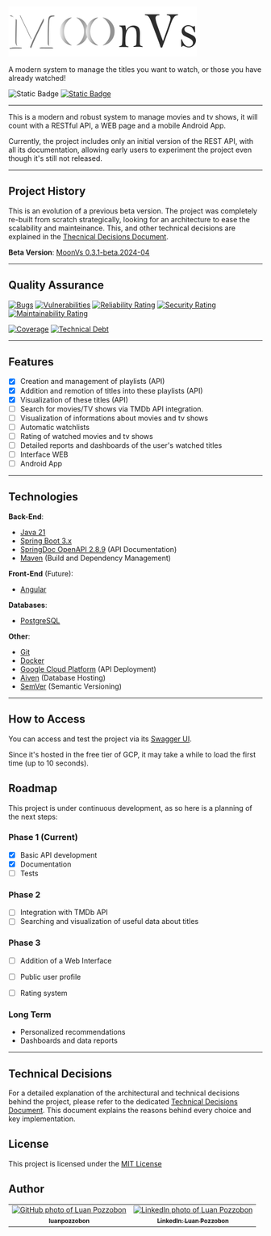 ![MoonVs Logo](/assets/Logo-Black.png)

A modern system to manage the titles you want to watch, or those you have already watched!

![Static Badge](https://img.shields.io/badge/version-1.0.0-white?style=for-the-badge&labelColor=black)
[![Static Badge](https://img.shields.io/badge/license-MIT-white?style=for-the-badge&labelColor=black)](./LICENSE)

---

This is a modern and robust system to manage movies and tv shows, it will count with a RESTful API, a WEB page and a mobile Android App.

Currently, the project includes only an initial version of the REST API, with all its documentation, allowing early users to experiment the project even though it's still not released.

---

## Project History

This is an evolution of a previous beta version. The project was completely re-built from scratch strategically, looking for an architecture to ease the scalability and mainteinance. 
This, and other technical decisions are explained in the [Thecnical Decisions Document](docs/TECH_DECISIONS.md).

**Beta Version**: [MoonVs 0.3.1-beta.2024-04](https://github.com/luanpozzobon/MoonVs)

---

## Quality Assurance

[![Bugs](https://sonarcloud.io/api/project_badges/measure?project=luanpozzobon_moonvs&metric=bugs)](https://sonarcloud.io/summary/new_code?id=luanpozzobon_moonvs)
[![Vulnerabilities](https://sonarcloud.io/api/project_badges/measure?project=luanpozzobon_moonvs&metric=vulnerabilities)](https://sonarcloud.io/summary/new_code?id=luanpozzobon_moonvs)
[![Reliability Rating](https://sonarcloud.io/api/project_badges/measure?project=luanpozzobon_moonvs&metric=reliability_rating)](https://sonarcloud.io/summary/new_code?id=luanpozzobon_moonvs)
[![Security Rating](https://sonarcloud.io/api/project_badges/measure?project=luanpozzobon_moonvs&metric=security_rating)](https://sonarcloud.io/summary/new_code?id=luanpozzobon_moonvs)
[![Maintainability Rating](https://sonarcloud.io/api/project_badges/measure?project=luanpozzobon_moonvs&metric=sqale_rating)](https://sonarcloud.io/summary/new_code?id=luanpozzobon_moonvs)

[![Coverage](https://sonarcloud.io/api/project_badges/measure?project=luanpozzobon_moonvs&metric=coverage)](https://sonarcloud.io/summary/new_code?id=luanpozzobon_moonvs)
[![Technical Debt](https://sonarcloud.io/api/project_badges/measure?project=luanpozzobon_moonvs&metric=sqale_index)](https://sonarcloud.io/summary/new_code?id=luanpozzobon_moonvs)

---

## Features

- [x] Creation and management of playlists (API)
- [x] Addition and remotion of titles into these playlists (API)
- [x] Visualization of these titles (API)
- [ ] Search for movies/TV shows via TMDb API integration.
- [ ] Visualization of informations about movies and tv shows
- [ ] Automatic watchlists
- [ ] Rating of watched movies and tv shows
- [ ] Detailed reports and dashboards of the user's watched titles
- [ ] Interface WEB
- [ ] Android App

---

## Technologies
**Back-End**:
- [Java 21](https://www.java.com/en/)
- [Spring Boot 3.x](https://spring.io/)
- [SpringDoc OpenAPI 2.8.9](https://springdoc.org) (API Documentation)
- [Maven](https://maven.apache.org) (Build and Dependency Management)

**Front-End** (Future):
- [Angular](https://angular.dev)

**Databases**:
- [PostgreSQL](https://www.postgresql.org)

**Other**:
- [Git](https://git-scm.com)
- [Docker](https://www.docker.com)
- [Google Cloud Platform](https://cloud.google.com) (API Deployment)
- [Aiven](https://aiven.io) (Database Hosting)
- [SemVer](https://semver.org/) (Semantic Versioning)

---

## How to Access

You can access and test the project via its [Swagger UI](https://moonvs-239895162731.us-central1.run.app/swagger-ui.html).

Since it's hosted in the free tier of GCP, it may take a while to load the first time (up to 10 seconds).

## Roadmap

This project is under continuous development, as so here is a planning of the next steps:

### Phase 1 (Current)

- [x] Basic API development
- [x] Documentation
- [ ] Tests

### Phase 2

- [ ] Integration with TMDb API
- [ ] Searching and visualization of useful data about titles

### Phase 3

- [ ] Addition of a Web Interface
- [ ] Public user profile
- [ ] Rating system


### Long Term

- Personalized recommendations
- Dashboards and data reports

---

## Technical Decisions

For a detailed explanation of the architectural and technical decisions behind the project, please refer to the dedicated [Technical Decisions Document](docs/TECH_DECISIONS.md). This document explains the reasons behind every choice and key implementation.


## License

This project is licensed under the [MIT License](LICENSE)

## Author

<table>
    <tr>
        <td align="center">
            <a href="http://github.com/luanpozzobon">
            <img src="https://avatars.githubusercontent.com/u/108753073?v=4" width="100px;" alt="GitHub photo of Luan Pozzobon"/><br>
            <sub>
                <b>luanpozzobon</b>
            </sub>
            </a>
        </td>
        <td align="center">
            <a href="https://www.linkedin.com/in/luanpozzobon/">
            <img src="https://media.licdn.com/dms/image/v2/D4D03AQFW0wMXnNIOZw/profile-displayphoto-shrink_800_800/profile-displayphoto-shrink_800_800/0/1711368855052?e=1756339200&v=beta&t=ECNa-G2AvvuhpHO1o4CVmZXcS7oykelAzm0lGHexS1g" width="100px;" alt="LinkedIn photo of Luan Pozzobon"/><br>
            <sub>
                <b>LinkedIn: Luan Pozzobon</b>
            </sub>
            </a>
        </td>
    </tr>
</table>